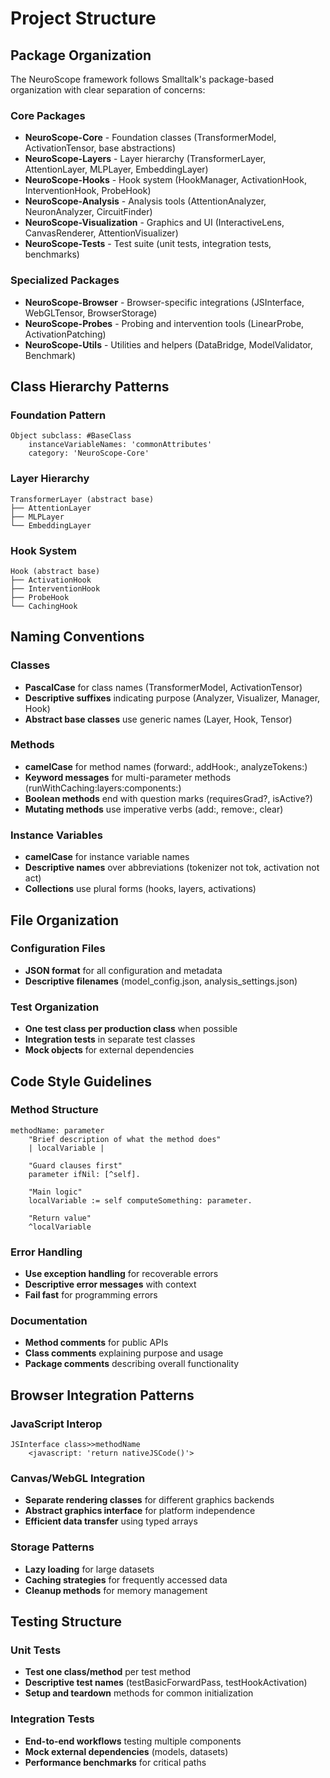 # Project Structure

## Package Organization

The NeuroScope framework follows Smalltalk's package-based organization with clear separation of concerns:

### Core Packages
- **NeuroScope-Core** - Foundation classes (TransformerModel, ActivationTensor, base abstractions)
- **NeuroScope-Layers** - Layer hierarchy (TransformerLayer, AttentionLayer, MLPLayer, EmbeddingLayer)
- **NeuroScope-Hooks** - Hook system (HookManager, ActivationHook, InterventionHook, ProbeHook)
- **NeuroScope-Analysis** - Analysis tools (AttentionAnalyzer, NeuronAnalyzer, CircuitFinder)
- **NeuroScope-Visualization** - Graphics and UI (InteractiveLens, CanvasRenderer, AttentionVisualizer)
- **NeuroScope-Tests** - Test suite (unit tests, integration tests, benchmarks)

### Specialized Packages
- **NeuroScope-Browser** - Browser-specific integrations (JSInterface, WebGLTensor, BrowserStorage)
- **NeuroScope-Probes** - Probing and intervention tools (LinearProbe, ActivationPatching)
- **NeuroScope-Utils** - Utilities and helpers (DataBridge, ModelValidator, Benchmark)

## Class Hierarchy Patterns

### Foundation Pattern
```smalltalk
Object subclass: #BaseClass
    instanceVariableNames: 'commonAttributes'
    category: 'NeuroScope-Core'
```

### Layer Hierarchy
```smalltalk
TransformerLayer (abstract base)
├── AttentionLayer
├── MLPLayer
└── EmbeddingLayer
```

### Hook System
```smalltalk
Hook (abstract base)
├── ActivationHook
├── InterventionHook
├── ProbeHook
└── CachingHook
```

## Naming Conventions

### Classes
- **PascalCase** for class names (TransformerModel, ActivationTensor)
- **Descriptive suffixes** indicating purpose (Analyzer, Visualizer, Manager, Hook)
- **Abstract base classes** use generic names (Layer, Hook, Tensor)

### Methods
- **camelCase** for method names (forward:, addHook:, analyzeTokens:)
- **Keyword messages** for multi-parameter methods (runWithCaching:layers:components:)
- **Boolean methods** end with question marks (requiresGrad?, isActive?)
- **Mutating methods** use imperative verbs (add:, remove:, clear)

### Instance Variables
- **camelCase** for instance variable names
- **Descriptive names** over abbreviations (tokenizer not tok, activation not act)
- **Collections** use plural forms (hooks, layers, activations)

## File Organization

### Configuration Files
- **JSON format** for all configuration and metadata
- **Descriptive filenames** (model_config.json, analysis_settings.json)

### Test Organization
- **One test class per production class** when possible
- **Integration tests** in separate test classes
- **Mock objects** for external dependencies

## Code Style Guidelines

### Method Structure
```smalltalk
methodName: parameter
    "Brief description of what the method does"
    | localVariable |
    
    "Guard clauses first"
    parameter ifNil: [^self].
    
    "Main logic"
    localVariable := self computeSomething: parameter.
    
    "Return value"
    ^localVariable
```

### Error Handling
- **Use exception handling** for recoverable errors
- **Descriptive error messages** with context
- **Fail fast** for programming errors

### Documentation
- **Method comments** for public APIs
- **Class comments** explaining purpose and usage
- **Package comments** describing overall functionality

## Browser Integration Patterns

### JavaScript Interop
```smalltalk
JSInterface class>>methodName
    <javascript: 'return nativeJSCode()'>
```

### Canvas/WebGL Integration
- **Separate rendering classes** for different graphics backends
- **Abstract graphics interface** for platform independence
- **Efficient data transfer** using typed arrays

### Storage Patterns
- **Lazy loading** for large datasets
- **Caching strategies** for frequently accessed data
- **Cleanup methods** for memory management

## Testing Structure

### Unit Tests
- **Test one class/method** per test method
- **Descriptive test names** (testBasicForwardPass, testHookActivation)
- **Setup and teardown** methods for common initialization

### Integration Tests
- **End-to-end workflows** testing multiple components
- **Mock external dependencies** (models, datasets)
- **Performance benchmarks** for critical paths